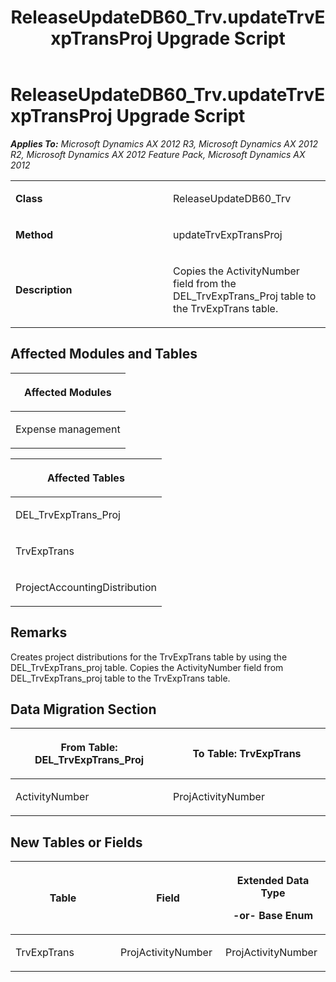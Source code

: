 ﻿---
title: ReleaseUpdateDB60_Trv.updateTrvExpTransProj Upgrade Script
TOCTitle: ReleaseUpdateDB60_Trv.updateTrvExpTransProj Upgrade Script
ms:assetid: 7b957dbb-7306-cf8e-4306-d2f6d4e70fdd
ms:mtpsurl: https://msdn.microsoft.com/en-us/library/JJ719451(v=AX.60)
ms:contentKeyID: 49709241
ms.date: 05/18/2015
mtps_version: v=AX.60
---

# ReleaseUpdateDB60\_Trv.updateTrvExpTransProj Upgrade Script 


_**Applies To:** Microsoft Dynamics AX 2012 R3, Microsoft Dynamics AX 2012 R2, Microsoft Dynamics AX 2012 Feature Pack, Microsoft Dynamics AX 2012_

<table>
<colgroup>
<col style="width: 50%" />
<col style="width: 50%" />
</colgroup>
<tbody>
<tr class="odd">
<td><p><strong>Class</strong></p></td>
<td><p>ReleaseUpdateDB60_Trv</p></td>
</tr>
<tr class="even">
<td><p><strong>Method</strong></p></td>
<td><p>updateTrvExpTransProj</p></td>
</tr>
<tr class="odd">
<td><p><strong>Description</strong></p></td>
<td><p>Copies the ActivityNumber field from the DEL_TrvExpTrans_Proj table to the TrvExpTrans table.</p></td>
</tr>
</tbody>
</table>


## Affected Modules and Tables

<table>
<colgroup>
<col style="width: 100%" />
</colgroup>
<thead>
<tr class="header">
<th><p>Affected Modules</p></th>
</tr>
</thead>
<tbody>
<tr class="odd">
<td><p>Expense management</p></td>
</tr>
</tbody>
</table>


<table>
<colgroup>
<col style="width: 100%" />
</colgroup>
<thead>
<tr class="header">
<th><p>Affected Tables</p></th>
</tr>
</thead>
<tbody>
<tr class="odd">
<td><p>DEL_TrvExpTrans_Proj</p></td>
</tr>
<tr class="even">
<td><p>TrvExpTrans</p></td>
</tr>
<tr class="odd">
<td><p>ProjectAccountingDistribution</p></td>
</tr>
</tbody>
</table>


## Remarks

Creates project distributions for the TrvExpTrans table by using the DEL\_TrvExpTrans\_proj table. Copies the ActivityNumber field from DEL\_TrvExpTrans\_proj table to the TrvExpTrans table.

## Data Migration Section

<table>
<colgroup>
<col style="width: 50%" />
<col style="width: 50%" />
</colgroup>
<thead>
<tr class="header">
<th><p>From Table: DEL_TrvExpTrans_Proj</p></th>
<th><p>To Table: TrvExpTrans</p></th>
</tr>
</thead>
<tbody>
<tr class="odd">
<td><p>ActivityNumber</p></td>
<td><p>ProjActivityNumber</p></td>
</tr>
</tbody>
</table>


## New Tables or Fields

<table>
<colgroup>
<col style="width: 33%" />
<col style="width: 33%" />
<col style="width: 33%" />
</colgroup>
<thead>
<tr class="header">
<th><p>Table</p></th>
<th><p>Field</p></th>
<th><p>Extended Data Type</p>
<p>-or- Base Enum</p></th>
</tr>
</thead>
<tbody>
<tr class="odd">
<td><p>TrvExpTrans</p></td>
<td><p>ProjActivityNumber</p></td>
<td><p>ProjActivityNumber</p></td>
</tr>
</tbody>
</table>

  


